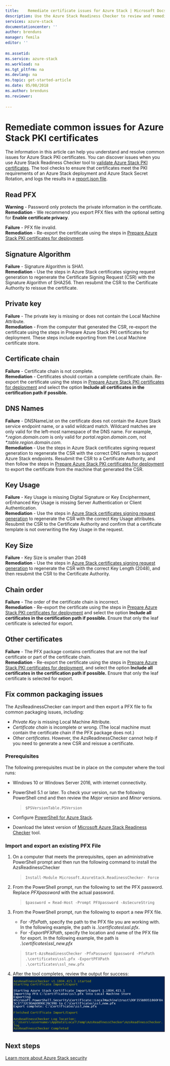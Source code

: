 ```yaml
---
title:    Remediate certificate issues for Azure Stack | Microsoft Docs
description: Use the Azure Stack Readiness Checker to review and remediate certificate issues.
services: azure-stack
documentationcenter: ''
author: brenduns
manager: femila
editor: ''

ms.assetid:
ms.service: azure-stack
ms.workload: na
ms.tgt_pltfrm: na
ms.devlang: na
ms.topic: get-started-article
ms.date: 05/08/2018
ms.author: brenduns
ms.reviewer:

---
```



# Remediate common issues for Azure Stack PKI certificates
The information in this article can help you understand and resolve common issues for Azure Stack PKI certificates. You can discover issues when you use Azure Stack Readiness Checker tool to [validate Azure Stack PKI certificates](azure-stack-validate-pki-certs.md). The tool checks to ensure that certificates meet the PKI requirements of an Azure Stack deployment and Azure Stack Secret Rotation, and logs the results in a [report.json file](azure-stack-validation-report.md).  

## Read PFX
**Warning** - Password only protects the private information in the certificate.  
**Remediation** - We recommend you export PFX files with the optional setting for **Enable certificate privacy**.  

**Failure** - PFX file invalid.  
**Remediation** - Re-export the certificate using the steps in [Prepare Azure Stack PKI certificates for deployment](azure-stack-prepare-pki-certs.md).

## Signature Algorithm
**Failure** - Signature Algorithm is SHA1.    
**Remediation** - Use the steps in Azure Stack certificates signing request generation to regenerate the Certificate Signing Request (CSR) with the Signature Algorithm of SHA256. Then resubmit the CSR to the Certificate Authority to reissue the certificate.

## Private key
**Failure** - The private key is missing or does not contain the Local Machine Attribute.  
**Remediation** - From the computer that generated the CSR, re-export the certificate using the steps in Prepare Azure Stack PKI certificates for deployment. These steps include exporting from the Local Machine certificate store.

## Certificate chain
**Failure** - Certificate chain is not complete.  
**Remediation** - Certificates should contain a complete certificate chain.  Re-export the certificate using the steps in  [Prepare Azure Stack PKI certificates for deployment](azure-stack-prepare-pki-certs.md) and select the option **Include all certificates in the certification path if possible.**

## DNS Names
**Failure** - DNSNameList on the certificate does not contain the Azure Stack service endpoint name, or a valid wildcard match.  Wildcard matches are only valid for the left-most namespace of the DNS name. For example, _*.region.domain.com_ is only valid for *portal.region.domain.com*, not _*.table.region.domain.com_.  
**Remediation** - Use the steps in Azure Stack certificates signing request generation to regenerate the CSR with the correct DNS names to support Azure Stack endpoints. Resubmit the CSR to a Certificate Authority, and then follow the steps in [Prepare Azure Stack PKI certificates for deployment](azure-stack-prepare-pki-certs.md) to export the certificate from the machine that generated the CSR.  

## Key Usage
**Failure** - Key Usage is missing Digital Signature or Key Encipherment, orEnhanced Key Usage is missing Server Authentication or Client Authentication.  
**Remediation** - Use the steps in [Azure Stack certificates signing request generation](azure-stack-get-pki-certs.md) to regenerate the CSR with the correct Key Usage attributes.  Resubmit the CSR to the Certificate Authority and confirm that a certificate template is not overwriting the Key Usage in the request.

## Key Size
**Failure** - Key Size is smaller than 2048    
**Remediation** - Use the steps in [Azure Stack certificates signing request generation](azure-stack-get-pki-certs.md) to regenerate the CSR  with the correct Key Length (2048), and then resubmit the CSR to the Certificate Authority.

## Chain order
**Failure** - The order of the certificate chain is incorrect.  
**Remediation** - Re-export the certificate using the steps in  [Prepare Azure Stack PKI certificates for deployment](azure-stack-prepare-pki-certs.md) and select the option **Include all certificates in the certification path if possible.** Ensure that only the leaf certificate is selected for export. 

## Other certificates
**Failure** - The PFX package contains certificates that are not the leaf certificate or part of the certificate chain.  
**Remediation** - Re-export the certificate using the steps in [Prepare Azure Stack PKI certificates for deployment](azure-stack-prepare-pki-certs.md), and  select the option **Include all certificates in the certification path if possible.** Ensure that only the leaf certificate is selected for export.

## Fix common packaging issues
The AzsReadinessChecker can import and then export a PFX file to fix common packaging issues, including: 
 - *Private Key* is missing Local Machine Attribute.
 - *Certificate chain* is incomplete or wrong. (The local machine must contain the certificate chain if the PFX package does not.) 
 - *Other certificates*.
However, the AzsReadinessChecker cannot help if you need to generate a new CSR and reissue a certificate. 

### Prerequisites
The following prerequisites must be in place on the computer where the tool runs: 
 - Windows 10 or Windows Server 2016, with internet connectivity.
 - PowerShell 5.1 or later. To check your version, run the following PowerShell cmd and then review the *Major* version and *Minor* versions.

   > `$PSVersionTable.PSVersion`
 - Configure [PowerShell for Azure Stack](azure-stack-powershell-install.md). 
 - Download the latest version of [Microsoft Azure Stack Readiness Checker](https://aka.ms/AzsReadinessChecker) tool.

### Import and export an existing PFX File
1. On a computer that meets the prerequisites, open an administrative PowerShell prompt and then run the following command to install the AzsReadinessChecker  
   > `Install-Module Microsoft.AzureStack.ReadinessChecker- Force`

2. From the PowerShell prompt, run the following to set the PFX password. Replace *PFXpassword* with the actual password. 
   > `$password = Read-Host -Prompt PFXpassword -AsSecureString`

3. From the PowerShell prompt, run the following to export a new PFX file.
   - For *-PfxPath*, specify the path to the PFX file you are working with.  In the following example, the path is *.\certificates\ssl.pfx*.
   - For *-ExportPFXPath*, specify the location and name of the PFX file for export.  In the following example, the path is *.\certificates\ssl_new.pfx*

   > `Start-AzsReadinessChecker -PfxPassword $password -PfxPath .\certificates\ssl.pfx -ExportPFXPath .\certificates\ssl_new.pfx`  

4. After the tool completes, review the output for success: 
![results](./media/azure-stack-remediate-certs/remediate-results.png)

## Next steps
[Learn more about Azure Stack security](azure-stack-rotate-secrets.md)